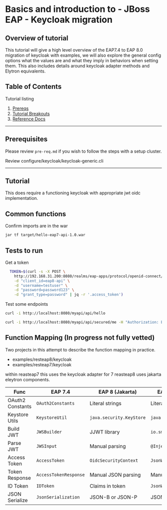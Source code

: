 # Basics and introduction to - JBoss EAP - Keycloak migration

## Overview of tutorial

This tutorial will give a high level overview of the EAP7.4 to EAP 8.0 migration of keycloak with examples, we will also explore the general config options what the values are and what they imply in behaviors when setting them.  This also includes details around keycloak adapter methods and Elytron equivalents.

## Table of Contents

Tutorial listing

1. [Prereqs](#prerequisites)
2. [Tutorial Breakouts](#tutorials)
3. [Reference Docs](#reference-docs)

---

## Prerequisites

Please review `pre-req.md` if you wish to follow the steps with a setup cluster.

Review configure/keycloak/keycloak-generic.cli

---

## Tutorial

This does require a functioning keycloak with appropriate jwt oidc implementation.



## Common functions

Confirm imports are in the war

```bash
jar tf target/hello-eap7-api-1.0.war
```

## Tests to run

Get a token

```bash
  TOKEN=$(curl -s -X POST \
    http://192.168.31.200:8080/realms/eap-apps/protocol/openid-connect/token \
    -d "client_id=eap8-api" \
    -d "username=testuser" \
    -d "password=password123" \
    -d "grant_type=password" | jq -r '.access_token')
```

Test some endpoints

```bash
curl -i http://localhost:8080/myapi/api/hello

curl -i http://localhost:8080/myapi/api/secured/me -H "Authorization: Bearer $TOKEN"
```

## Function Mapping (In progress not fully vetted)

Two projects in this attempt to describe the function mapping in practice.

- examples/resteap8/keycloak
- examples/resteap7/keycloak

within reasteap7 this uses the keycloak adapter for 7
reasteap8 uses jakarta eleytron components.


| Func | EAP 7.4 | EAP 8 (Jakarta) | EAP 8 + MicroProfile |
|--------------------|--------------------------------|------------------|-|
| OAuth2 Constants | `OAuth2Constants` | Literal strings | Literal strings |
| Keystore Utils | `KeystoreUtil` | `java.security.KeyStore` | `java.security.KeyStore` |
| Build JWT | `JWSBuilder` | JJWT library | `io.smallrye.jwt.build.Jwt` |
| Parse JWT | `JWSInput` | Manual parsing | `@Inject JsonWebToken` |
| Access Token | `AccessToken` | `OidcSecurityContext` | `JsonWebToken` |
| Token Response | `AccessTokenResponse` | Manual JSON parsing | Manual JSON parsing |
| ID Token | `IDToken` | Claims in token | `JsonWebToken.getClaim()` |
| JSON Serialize | `JsonSerialization` | JSON-B or JSON-P | JSON-B or JSON-P |